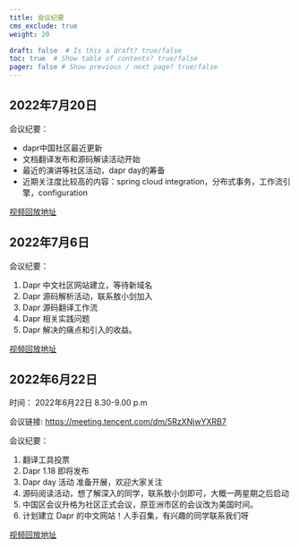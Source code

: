 ```yaml
---
title: 会议纪要
cms_exclude: true
weight: 20

draft: false  # Is this a draft? true/false
toc: true  # Show table of contents? true/false
pager: false # Show previous / next page? true/false
---
```


## 2022年7月20日

会议纪要：

- dapr中国社区最近更新
- 文档翻译发布和源码解读活动开始
- 最近的演讲等社区活动，dapr day的筹备
- 近期关注度比较高的内容：spring cloud integration，分布式事务，工作流引擎，configuration 

[视频回放地址](https://meeting.tencent.com/user-center/shared-record-info?id=bd3b3fd3-47bc-4ea5-969f-e7e966ae1e2c&from=7)

## 2022年7月6日

会议纪要：

1. Dapr 中文社区网站建立，等待新域名
2. Dapr 源码解析活动，联系敖小剑加入
3. Dapr 源码翻译工作流
4. Dapr 相关实践问题
5. Dapr 解决的痛点和引入的收益。

[视频回放地址](https://meeting.tencent.com/v2/cloud-record/share?id=97077c24-617d-440c-b57c-29ac5397607b&from=3)


## 2022年6月22日

时间： 2022年6月22日 8.30-9.00 p.m

会议链接:  https://meeting.tencent.com/dm/5RzXNjwYXRB7

会议纪要：

1. 翻译工具投票
2. Dapr 1.18 即将发布
3. Dapr day 活动 准备开展，欢迎大家关注
4. 源码阅读活动，想了解深入的同学，联系敖小剑即可，大概一两星期之后启动
5. 中国区会议升格为社区正式会议，原亚洲市区的会议改为美国时间。
6. 计划建立 Dapr 的中文网站！人手召集，有兴趣的同学联系我们呀

[视频回放地址](https://meeting.tencent.com/v2/cloud-record/share?id=9606a5cb-b011-4b95-aac8-b60cb5504188&from=3)



